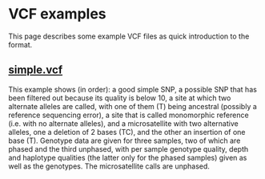 # VCF examples

This page describes some example VCF files as quick introduction to the format.

## [simple.vcf](simple.vcf)


This example shows (in order): a good simple SNP, a possible SNP that has been
filtered out because its quality is below 10, a site at which two alternate
alleles are called, with one of them (T) being ancestral (possibly a reference
sequencing error), a site that is called monomorphic reference (i.e. with no
alternate alleles), and a microsatellite with two alternative alleles, one a
deletion of 2 bases (TC), and the other an insertion of one base (T). Genotype
data are given for three samples, two of which are phased and the third
unphased, with per sample genotype quality, depth and haplotype qualities (the
latter only for the phased samples) given as well as the genotypes. The
microsatellite calls are unphased.

